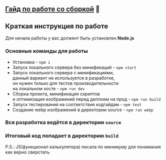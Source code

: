 ## [Гайд по работе со сборкой](/GUIDE.md) 📕

## Краткая инструкция по работе
Для начала работы у вас должент быть установлен **Node.js**

### Основные команды для работы
- Установка - `npm i`
- Запуск локального сервера без минификаций - `npm start`
- Запуск локального сервера c минификациями, <br>
данный вариант не используется в разработке, <br>
он нужен только для тестов производительности <br>
на локальном хосте  - `npm run dev`
- Сборка проекта, минификация скриптов <br>
и оптимизация изображений перед деплоем на прод - `npm run build`
- Запуск тестирования на соответствия кодгайдам - `npm test`
- Создание webp изображений в директории source - `npm run webp`

### Вся разработка ведётся в директории `source`
### Итоговый код попадает в директорию `build`

P.S.:
JS(функционал калькулятора) писала по минимуму для понимания как верно сверстать